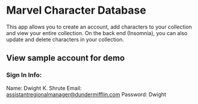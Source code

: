 # Marvel Character Database
This app allows you to create an account, add characters to your collection and view your entire collection. On the back end (Insomnia), you can also update and delete characters in your collection.

## View sample account for demo
### Sign In Info:
Name: Dwight K. Shrute
Email: assistantregionalmanager@dundermifflin.com
Password: Dwight